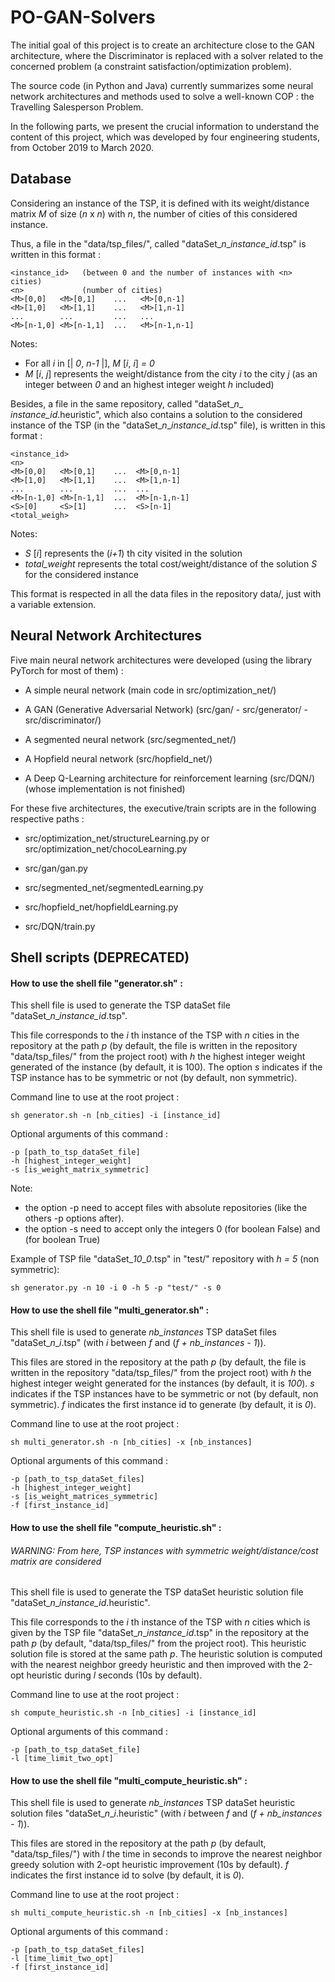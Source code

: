 # PO-GAN-Solvers

The initial goal of this project is to create an architecture close to the GAN architecture, where the Discriminator is 
replaced with a solver related to the concerned problem (a constraint satisfaction/optimization problem).

The source code (in Python and Java) currently summarizes some neural network architectures and methods used to solve 
a well-known COP : the Travelling Salesperson Problem.

In the following parts, we present the crucial information to understand the content of this project, which was 
developed by four engineering students, from October 2019 to March 2020. 

## Database

Considering an instance of the TSP, it is defined with its weight/distance matrix *M* of size (*n* x *n*) with *n*, the
number of cities of this considered instance.

Thus, a file in the "data/tsp_files/", called "dataSet_*n*_*instance_id*.tsp" is written in this format :

    <instance_id>   (between 0 and the number of instances with <n> cities)
    <n>             (number of cities)
    <M>[0,0]   <M>[0,1]    ...   <M>[0,n-1]
    <M>[1,0]   <M>[1,1]    ...   <M>[1,n-1]
    ...        ...         ...   ...
    <M>[n-1,0] <M>[n-1,1]  ...   <M>[n-1,n-1]

Notes: 
- For all *i* in [| *0*, *n-1* |], *M* [*i*, *i*] *= 0*
- *M* [*i*, *j*] represents the weight/distance from the city *i* to the city *j* (as an integer between *0* and an 
highest integer weight *h* included)


Besides, a file in the same repository, called "dataSet_*n*_ *instance_id*.heuristic", which also contains a solution 
to the considered instance of the TSP (in the "dataSet_*n*_*instance_id*.tsp" file), is written in this format :
    
    <instance_id>
    <n>
    <M>[0,0]   <M>[0,1]    ...  <M>[0,n-1]
    <M>[1,0]   <M>[1,1]    ...  <M>[1,n-1]
    ...        ...         ...  ...
    <M>[n-1,0] <M>[n-1,1]  ...  <M>[n-1,n-1]
    <S>[0]     <S>[1]      ...  <S>[n-1]
    <total_weigh>

Notes:
- *S* [*i*] represents the (*i+1*) th city visited in the solution
- *total_weight* represents the total cost/weight/distance of the solution *S* for the considered instance

This format is respected in all the data files in the repository data/, just with a variable extension.


## Neural Network Architectures

Five main neural network architectures were developed (using the library PyTorch for most of them) :

- A simple neural network (main code in src/optimization_net/)

- A GAN (Generative Adversarial Network) (src/gan/ - src/generator/ - src/discriminator/)

- A segmented neural network (src/segmented_net/)

- A Hopfield neural network (src/hopfield_net/)

- A Deep Q-Learning architecture for reinforcement learning (src/DQN/) (whose implementation is not finished) 

For these five architectures, the executive/train scripts are in the following respective paths :

- src/optimization_net/structureLearning.py or src/optimization_net/chocoLearning.py

- src/gan/gan.py

- src/segmented_net/segmentedLearning.py

- src/hopfield_net/hopfieldLearning.py

- src/DQN/train.py


## Shell scripts (DEPRECATED)

#### How to use the shell file "generator.sh" :

This shell file is used to generate the TSP dataSet file "dataSet_*n*_*instance_id*.tsp". 

This file corresponds to the *i* th instance of the TSP with *n* cities in the repository at
the path *p* (by default, the file is written in the repository "data/tsp_files/" from the 
project root) with *h* the highest integer weight generated of the instance (by default, it is 100).
The option *s* indicates if the TSP instance has to be symmetric or not (by default, non symmetric).

Command line to use at the root project :

    sh generator.sh -n [nb_cities] -i [instance_id]

Optional arguments of this command :

    -p [path_to_tsp_dataSet_file]
    -h [highest_integer_weight]
    -s [is_weight_matrix_symmetric]

Note: 
- the option -p need to accept files with absolute repositories (like the others -p options after).
- the option -s need to accept only the integers 0 (for boolean False) and (for boolean True)

Example of TSP file "dataSet_*10*_*0*.tsp" in "test/" repository with *h = 5* (non symmetric):

    sh generator.py -n 10 -i 0 -h 5 -p "test/" -s 0

#### How to use the shell file "multi_generator.sh" :

This shell file is used to generate *nb_instances* TSP dataSet files "dataSet_*n*_*i*.tsp" (with *i* between *f* and 
(*f + nb_instances - 1*)). 

This files are stored in the repository at the path *p* (by default, the file is written in the repository 
"data/tsp_files/" from the project root) with *h* the highest integer weight generated for the instances (by default, 
it is *100*). *s* indicates if the TSP instances have to be symmetric or not (by default, non symmetric). *f* indicates 
the first instance id to generate (by default, it is *0*).

Command line to use at the root project :

    sh multi_generator.sh -n [nb_cities] -x [nb_instances]

Optional arguments of this command :

    -p [path_to_tsp_dataSet_files]
    -h [highest_integer_weight]
    -s [is_weight_matrices_symmetric]
    -f [first_instance_id]


#### How to use the shell file "compute_heuristic.sh" :

###### WARNING: From here, TSP instances with symmetric weight/distance/cost matrix are considered

This shell file is used to generate the TSP dataSet heuristic solution file "dataSet_*n*_*instance_id*.heuristic". 

This file corresponds to the *i* th instance of the TSP with *n* cities which is given by the TSP file 
"dataSet_*n*_*instance_id*.tsp" in the repository at the path *p* (by default, "data/tsp_files/" from the 
project root). This heuristic solution file is stored at the same path *p*. The heuristic solution is computed 
with the nearest neighbor greedy heuristic and then improved with the 2-opt heuristic during *l* seconds (10s by default).

Command line to use at the root project :

    sh compute_heuristic.sh -n [nb_cities] -i [instance_id]

Optional arguments of this command :

    -p [path_to_tsp_dataSet_file]
    -l [time_limit_two_opt]

#### How to use the shell file "multi_compute_heuristic.sh" :

This shell file is used to generate *nb_instances* TSP dataSet heuristic solution files "dataSet_*n*_*i*.heuristic" 
(with *i* between *f* and (*f + nb_instances - 1*)). 

This files are stored in the repository at the path *p* (by default, "data/tsp_files/") with *l* the time in seconds to 
improve the nearest neighbor greedy solution with 2-opt heuristic improvement (10s by default).
*f* indicates the first instance id to solve (by default, it is *0*).

Command line to use at the root project :

    sh multi_compute_heuristic.sh -n [nb_cities] -x [nb_instances]

Optional arguments of this command :

    -p [path_to_tsp_dataSet_files]
    -l [time_limit_two_opt]
    -f [first_instance_id]
